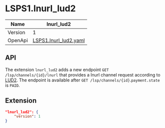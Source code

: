 # LSPS1.lnurl_lud2

| Name    	| lnurl_lud2                                     	|
|---------	|------------------------------------------------	|
| Version 	| 1                                              	|
| OpenApi 	| [LSPS1.lnurl_lud2.yaml](./LSPS1.lnurl_lud2.yaml) 	|



## API

The extension `lnurl_lud2` adds a new endpoint `GET /lsp/channels/{id}/lnurl` that provides a lnurl channel request according to [LUD2](https://github.com/lnurl/luds/blob/luds/02.md). The endpoint is available after `GET /lsp/channels/{id}`.`payment.state` is `PAID`.


## Extension

```json
"lnurl_lud2": {
    "version": 1
}
```

